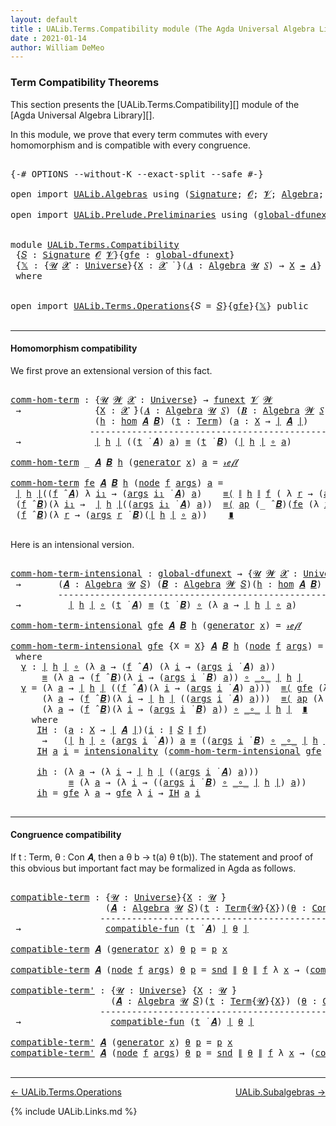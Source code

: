 ```yaml
---
layout: default
title : UALib.Terms.Compatibility module (The Agda Universal Algebra Library)
date : 2021-01-14
author: William DeMeo
---
```


### <a id="term-compatibility-theorems">Term Compatibility Theorems</a>

This section presents the [UALib.Terms.Compatibility][] module of the [Agda Universal Algebra Library][].

In this module, we prove that every term commutes with every homomorphism and is compatible with every congruence.

<pre class="Agda">

<a id="454" class="Symbol">{-#</a> <a id="458" class="Keyword">OPTIONS</a> <a id="466" class="Pragma">--without-K</a> <a id="478" class="Pragma">--exact-split</a> <a id="492" class="Pragma">--safe</a> <a id="499" class="Symbol">#-}</a>

<a id="504" class="Keyword">open</a> <a id="509" class="Keyword">import</a> <a id="516" href="UALib.Algebras.html" class="Module">UALib.Algebras</a> <a id="531" class="Keyword">using</a> <a id="537" class="Symbol">(</a><a id="538" href="UALib.Algebras.Signatures.html#1452" class="Function">Signature</a><a id="547" class="Symbol">;</a> <a id="549" href="universes.html#613" class="Generalizable">𝓞</a><a id="550" class="Symbol">;</a> <a id="552" href="universes.html#617" class="Generalizable">𝓥</a><a id="553" class="Symbol">;</a> <a id="555" href="UALib.Algebras.Algebras.html#811" class="Function">Algebra</a><a id="562" class="Symbol">;</a> <a id="564" href="UALib.Algebras.Algebras.html#3925" class="Function Operator">_↠_</a><a id="567" class="Symbol">)</a>

<a id="570" class="Keyword">open</a> <a id="575" class="Keyword">import</a> <a id="582" href="UALib.Prelude.Preliminaries.html" class="Module">UALib.Prelude.Preliminaries</a> <a id="610" class="Keyword">using</a> <a id="616" class="Symbol">(</a><a id="617" href="MGS-Subsingleton-Theorems.html#3468" class="Function">global-dfunext</a><a id="631" class="Symbol">;</a> <a id="633" href="universes.html#551" class="Postulate">Universe</a><a id="641" class="Symbol">;</a> <a id="643" href="universes.html#758" class="Function Operator">_̇</a><a id="645" class="Symbol">)</a>


<a id="649" class="Keyword">module</a> <a id="656" href="UALib.Terms.Compatibility.html" class="Module">UALib.Terms.Compatibility</a>
 <a id="683" class="Symbol">{</a><a id="684" href="UALib.Terms.Compatibility.html#684" class="Bound">𝑆</a> <a id="686" class="Symbol">:</a> <a id="688" href="UALib.Algebras.Signatures.html#1452" class="Function">Signature</a> <a id="698" href="universes.html#613" class="Generalizable">𝓞</a> <a id="700" href="universes.html#617" class="Generalizable">𝓥</a><a id="701" class="Symbol">}{</a><a id="703" href="UALib.Terms.Compatibility.html#703" class="Bound">gfe</a> <a id="707" class="Symbol">:</a> <a id="709" href="MGS-Subsingleton-Theorems.html#3468" class="Function">global-dfunext</a><a id="723" class="Symbol">}</a>
 <a id="726" class="Symbol">{</a><a id="727" href="UALib.Terms.Compatibility.html#727" class="Bound">𝕏</a> <a id="729" class="Symbol">:</a> <a id="731" class="Symbol">{</a><a id="732" href="UALib.Terms.Compatibility.html#732" class="Bound">𝓤</a> <a id="734" href="UALib.Terms.Compatibility.html#734" class="Bound">𝓧</a> <a id="736" class="Symbol">:</a> <a id="738" href="universes.html#551" class="Postulate">Universe</a><a id="746" class="Symbol">}{</a><a id="748" href="UALib.Terms.Compatibility.html#748" class="Bound">X</a> <a id="750" class="Symbol">:</a> <a id="752" href="UALib.Terms.Compatibility.html#734" class="Bound">𝓧</a> <a id="754" href="universes.html#758" class="Function Operator">̇</a> <a id="756" class="Symbol">}(</a><a id="758" href="UALib.Terms.Compatibility.html#758" class="Bound">𝑨</a> <a id="760" class="Symbol">:</a> <a id="762" href="UALib.Algebras.Algebras.html#811" class="Function">Algebra</a> <a id="770" href="UALib.Terms.Compatibility.html#732" class="Bound">𝓤</a> <a id="772" href="UALib.Terms.Compatibility.html#684" class="Bound">𝑆</a><a id="773" class="Symbol">)</a> <a id="775" class="Symbol">→</a> <a id="777" href="UALib.Terms.Compatibility.html#748" class="Bound">X</a> <a id="779" href="UALib.Algebras.Algebras.html#3925" class="Function Operator">↠</a> <a id="781" href="UALib.Terms.Compatibility.html#758" class="Bound">𝑨</a><a id="782" class="Symbol">}</a>
 <a id="785" class="Keyword">where</a>


<a id="793" class="Keyword">open</a> <a id="798" class="Keyword">import</a> <a id="805" href="UALib.Terms.Operations.html" class="Module">UALib.Terms.Operations</a><a id="827" class="Symbol">{</a><a id="828" class="Argument">𝑆</a> <a id="830" class="Symbol">=</a> <a id="832" href="UALib.Terms.Compatibility.html#684" class="Bound">𝑆</a><a id="833" class="Symbol">}{</a><a id="835" href="UALib.Terms.Compatibility.html#703" class="Bound">gfe</a><a id="838" class="Symbol">}{</a><a id="840" href="UALib.Terms.Compatibility.html#727" class="Bound">𝕏</a><a id="841" class="Symbol">}</a> <a id="843" class="Keyword">public</a>

</pre>

----------------------------------------------------------

#### <a id="homomorphism compatibility">Homomorphism compatibility</a>

We first prove an extensional version of this fact.

<pre class="Agda">

<a id="comm-hom-term"></a><a id="1062" href="UALib.Terms.Compatibility.html#1062" class="Function">comm-hom-term</a> <a id="1076" class="Symbol">:</a> <a id="1078" class="Symbol">{</a><a id="1079" href="UALib.Terms.Compatibility.html#1079" class="Bound">𝓤</a> <a id="1081" href="UALib.Terms.Compatibility.html#1081" class="Bound">𝓦</a> <a id="1083" href="UALib.Terms.Compatibility.html#1083" class="Bound">𝓧</a> <a id="1085" class="Symbol">:</a> <a id="1087" href="universes.html#551" class="Postulate">Universe</a><a id="1095" class="Symbol">}</a> <a id="1097" class="Symbol">→</a> <a id="1099" href="MGS-FunExt-from-Univalence.html#393" class="Function">funext</a> <a id="1106" href="UALib.Terms.Compatibility.html#700" class="Bound">𝓥</a> <a id="1108" href="UALib.Terms.Compatibility.html#1081" class="Bound">𝓦</a>
 <a id="1111" class="Symbol">→</a>              <a id="1126" class="Symbol">{</a><a id="1127" href="UALib.Terms.Compatibility.html#1127" class="Bound">X</a> <a id="1129" class="Symbol">:</a> <a id="1131" href="UALib.Terms.Compatibility.html#1083" class="Bound">𝓧</a> <a id="1133" href="universes.html#758" class="Function Operator">̇</a><a id="1134" class="Symbol">}(</a><a id="1136" href="UALib.Terms.Compatibility.html#1136" class="Bound">𝑨</a> <a id="1138" class="Symbol">:</a> <a id="1140" href="UALib.Algebras.Algebras.html#811" class="Function">Algebra</a> <a id="1148" href="UALib.Terms.Compatibility.html#1079" class="Bound">𝓤</a> <a id="1150" href="UALib.Terms.Compatibility.html#684" class="Bound">𝑆</a><a id="1151" class="Symbol">)</a> <a id="1153" class="Symbol">(</a><a id="1154" href="UALib.Terms.Compatibility.html#1154" class="Bound">𝑩</a> <a id="1156" class="Symbol">:</a> <a id="1158" href="UALib.Algebras.Algebras.html#811" class="Function">Algebra</a> <a id="1166" href="UALib.Terms.Compatibility.html#1081" class="Bound">𝓦</a> <a id="1168" href="UALib.Terms.Compatibility.html#684" class="Bound">𝑆</a><a id="1169" class="Symbol">)</a>
                <a id="1187" class="Symbol">(</a><a id="1188" href="UALib.Terms.Compatibility.html#1188" class="Bound">h</a> <a id="1190" class="Symbol">:</a> <a id="1192" href="UALib.Homomorphisms.Basic.html#2281" class="Function">hom</a> <a id="1196" href="UALib.Terms.Compatibility.html#1136" class="Bound">𝑨</a> <a id="1198" href="UALib.Terms.Compatibility.html#1154" class="Bound">𝑩</a><a id="1199" class="Symbol">)</a> <a id="1201" class="Symbol">(</a><a id="1202" href="UALib.Terms.Compatibility.html#1202" class="Bound">t</a> <a id="1204" class="Symbol">:</a> <a id="1206" href="UALib.Terms.Basic.html#1040" class="Datatype">Term</a><a id="1210" class="Symbol">)</a> <a id="1212" class="Symbol">(</a><a id="1213" href="UALib.Terms.Compatibility.html#1213" class="Bound">a</a> <a id="1215" class="Symbol">:</a> <a id="1217" href="UALib.Terms.Compatibility.html#1127" class="Bound">X</a> <a id="1219" class="Symbol">→</a> <a id="1221" href="UALib.Prelude.Preliminaries.html#10371" class="Function Operator">∣</a> <a id="1223" href="UALib.Terms.Compatibility.html#1136" class="Bound">𝑨</a> <a id="1225" href="UALib.Prelude.Preliminaries.html#10371" class="Function Operator">∣</a><a id="1226" class="Symbol">)</a>
               <a id="1243" class="Comment">------------------------------------------------------</a>
 <a id="1299" class="Symbol">→</a>              <a id="1314" href="UALib.Prelude.Preliminaries.html#10371" class="Function Operator">∣</a> <a id="1316" href="UALib.Terms.Compatibility.html#1188" class="Bound">h</a> <a id="1318" href="UALib.Prelude.Preliminaries.html#10371" class="Function Operator">∣</a> <a id="1320" class="Symbol">((</a><a id="1322" href="UALib.Terms.Compatibility.html#1202" class="Bound">t</a> <a id="1324" href="UALib.Terms.Operations.html#1383" class="Function Operator">̇</a> <a id="1326" href="UALib.Terms.Compatibility.html#1136" class="Bound">𝑨</a><a id="1327" class="Symbol">)</a> <a id="1329" href="UALib.Terms.Compatibility.html#1213" class="Bound">a</a><a id="1330" class="Symbol">)</a> <a id="1332" href="MGS-MLTT.html#4207" class="Datatype Operator">≡</a> <a id="1334" class="Symbol">(</a><a id="1335" href="UALib.Terms.Compatibility.html#1202" class="Bound">t</a> <a id="1337" href="UALib.Terms.Operations.html#1383" class="Function Operator">̇</a> <a id="1339" href="UALib.Terms.Compatibility.html#1154" class="Bound">𝑩</a><a id="1340" class="Symbol">)</a> <a id="1342" class="Symbol">(</a><a id="1343" href="UALib.Prelude.Preliminaries.html#10371" class="Function Operator">∣</a> <a id="1345" href="UALib.Terms.Compatibility.html#1188" class="Bound">h</a> <a id="1347" href="UALib.Prelude.Preliminaries.html#10371" class="Function Operator">∣</a> <a id="1349" href="MGS-MLTT.html#3813" class="Function Operator">∘</a> <a id="1351" href="UALib.Terms.Compatibility.html#1213" class="Bound">a</a><a id="1352" class="Symbol">)</a>

<a id="1355" href="UALib.Terms.Compatibility.html#1062" class="Function">comm-hom-term</a> <a id="1369" class="Symbol">_</a> <a id="1371" href="UALib.Terms.Compatibility.html#1371" class="Bound">𝑨</a> <a id="1373" href="UALib.Terms.Compatibility.html#1373" class="Bound">𝑩</a> <a id="1375" href="UALib.Terms.Compatibility.html#1375" class="Bound">h</a> <a id="1377" class="Symbol">(</a><a id="1378" href="UALib.Terms.Basic.html#1094" class="InductiveConstructor">generator</a> <a id="1388" href="UALib.Terms.Compatibility.html#1388" class="Bound">x</a><a id="1389" class="Symbol">)</a> <a id="1391" href="UALib.Terms.Compatibility.html#1391" class="Bound">a</a> <a id="1393" class="Symbol">=</a> <a id="1395" href="MGS-MLTT.html#4221" class="InductiveConstructor">𝓇ℯ𝒻𝓁</a>

<a id="1401" href="UALib.Terms.Compatibility.html#1062" class="Function">comm-hom-term</a> <a id="1415" href="UALib.Terms.Compatibility.html#1415" class="Bound">fe</a> <a id="1418" href="UALib.Terms.Compatibility.html#1418" class="Bound">𝑨</a> <a id="1420" href="UALib.Terms.Compatibility.html#1420" class="Bound">𝑩</a> <a id="1422" href="UALib.Terms.Compatibility.html#1422" class="Bound">h</a> <a id="1424" class="Symbol">(</a><a id="1425" href="UALib.Terms.Basic.html#1123" class="InductiveConstructor">node</a> <a id="1430" href="UALib.Terms.Compatibility.html#1430" class="Bound">f</a> <a id="1432" href="UALib.Terms.Compatibility.html#1432" class="Bound">args</a><a id="1436" class="Symbol">)</a> <a id="1438" href="UALib.Terms.Compatibility.html#1438" class="Bound">a</a> <a id="1440" class="Symbol">=</a>
 <a id="1443" href="UALib.Prelude.Preliminaries.html#10371" class="Function Operator">∣</a> <a id="1445" href="UALib.Terms.Compatibility.html#1422" class="Bound">h</a> <a id="1447" href="UALib.Prelude.Preliminaries.html#10371" class="Function Operator">∣</a><a id="1448" class="Symbol">((</a><a id="1450" href="UALib.Terms.Compatibility.html#1430" class="Bound">f</a> <a id="1452" href="UALib.Algebras.Algebras.html#3426" class="Function Operator">̂</a> <a id="1454" href="UALib.Terms.Compatibility.html#1418" class="Bound">𝑨</a><a id="1455" class="Symbol">)</a> <a id="1457" class="Symbol">λ</a> <a id="1459" href="UALib.Terms.Compatibility.html#1459" class="Bound">i₁</a> <a id="1462" class="Symbol">→</a> <a id="1464" class="Symbol">(</a><a id="1465" href="UALib.Terms.Compatibility.html#1432" class="Bound">args</a> <a id="1470" href="UALib.Terms.Compatibility.html#1459" class="Bound">i₁</a> <a id="1473" href="UALib.Terms.Operations.html#1383" class="Function Operator">̇</a> <a id="1475" href="UALib.Terms.Compatibility.html#1418" class="Bound">𝑨</a><a id="1476" class="Symbol">)</a> <a id="1478" href="UALib.Terms.Compatibility.html#1438" class="Bound">a</a><a id="1479" class="Symbol">)</a>    <a id="1484" href="MGS-MLTT.html#5997" class="Function Operator">≡⟨</a> <a id="1487" href="UALib.Prelude.Preliminaries.html#10452" class="Function Operator">∥</a> <a id="1489" href="UALib.Terms.Compatibility.html#1422" class="Bound">h</a> <a id="1491" href="UALib.Prelude.Preliminaries.html#10452" class="Function Operator">∥</a> <a id="1493" href="UALib.Terms.Compatibility.html#1430" class="Bound">f</a> <a id="1495" class="Symbol">(</a> <a id="1497" class="Symbol">λ</a> <a id="1499" href="UALib.Terms.Compatibility.html#1499" class="Bound">r</a> <a id="1501" class="Symbol">→</a> <a id="1503" class="Symbol">(</a><a id="1504" href="UALib.Terms.Compatibility.html#1432" class="Bound">args</a> <a id="1509" href="UALib.Terms.Compatibility.html#1499" class="Bound">r</a> <a id="1511" href="UALib.Terms.Operations.html#1383" class="Function Operator">̇</a> <a id="1513" href="UALib.Terms.Compatibility.html#1418" class="Bound">𝑨</a><a id="1514" class="Symbol">)</a> <a id="1516" href="UALib.Terms.Compatibility.html#1438" class="Bound">a</a> <a id="1518" class="Symbol">)</a> <a id="1520" href="MGS-MLTT.html#5997" class="Function Operator">⟩</a>
 <a id="1523" class="Symbol">(</a><a id="1524" href="UALib.Terms.Compatibility.html#1430" class="Bound">f</a> <a id="1526" href="UALib.Algebras.Algebras.html#3426" class="Function Operator">̂</a> <a id="1528" href="UALib.Terms.Compatibility.html#1420" class="Bound">𝑩</a><a id="1529" class="Symbol">)(λ</a> <a id="1533" href="UALib.Terms.Compatibility.html#1533" class="Bound">i₁</a> <a id="1536" class="Symbol">→</a>  <a id="1539" href="UALib.Prelude.Preliminaries.html#10371" class="Function Operator">∣</a> <a id="1541" href="UALib.Terms.Compatibility.html#1422" class="Bound">h</a> <a id="1543" href="UALib.Prelude.Preliminaries.html#10371" class="Function Operator">∣</a><a id="1544" class="Symbol">((</a><a id="1546" href="UALib.Terms.Compatibility.html#1432" class="Bound">args</a> <a id="1551" href="UALib.Terms.Compatibility.html#1533" class="Bound">i₁</a> <a id="1554" href="UALib.Terms.Operations.html#1383" class="Function Operator">̇</a> <a id="1556" href="UALib.Terms.Compatibility.html#1418" class="Bound">𝑨</a><a id="1557" class="Symbol">)</a> <a id="1559" href="UALib.Terms.Compatibility.html#1438" class="Bound">a</a><a id="1560" class="Symbol">))</a>  <a id="1564" href="MGS-MLTT.html#5997" class="Function Operator">≡⟨</a> <a id="1567" href="MGS-MLTT.html#6613" class="Function">ap</a> <a id="1570" class="Symbol">(_</a> <a id="1573" href="UALib.Algebras.Algebras.html#3426" class="Function Operator">̂</a> <a id="1575" href="UALib.Terms.Compatibility.html#1420" class="Bound">𝑩</a><a id="1576" class="Symbol">)(</a><a id="1578" href="UALib.Terms.Compatibility.html#1415" class="Bound">fe</a> <a id="1581" class="Symbol">(λ</a> <a id="1584" href="UALib.Terms.Compatibility.html#1584" class="Bound">i₁</a> <a id="1587" class="Symbol">→</a> <a id="1589" href="UALib.Terms.Compatibility.html#1062" class="Function">comm-hom-term</a> <a id="1603" href="UALib.Terms.Compatibility.html#1415" class="Bound">fe</a> <a id="1606" href="UALib.Terms.Compatibility.html#1418" class="Bound">𝑨</a> <a id="1608" href="UALib.Terms.Compatibility.html#1420" class="Bound">𝑩</a> <a id="1610" href="UALib.Terms.Compatibility.html#1422" class="Bound">h</a> <a id="1612" class="Symbol">(</a><a id="1613" href="UALib.Terms.Compatibility.html#1432" class="Bound">args</a> <a id="1618" href="UALib.Terms.Compatibility.html#1584" class="Bound">i₁</a><a id="1620" class="Symbol">)</a> <a id="1622" href="UALib.Terms.Compatibility.html#1438" class="Bound">a</a><a id="1623" class="Symbol">))</a><a id="1625" href="MGS-MLTT.html#5997" class="Function Operator">⟩</a>
 <a id="1628" class="Symbol">(</a><a id="1629" href="UALib.Terms.Compatibility.html#1430" class="Bound">f</a> <a id="1631" href="UALib.Algebras.Algebras.html#3426" class="Function Operator">̂</a> <a id="1633" href="UALib.Terms.Compatibility.html#1420" class="Bound">𝑩</a><a id="1634" class="Symbol">)(λ</a> <a id="1638" href="UALib.Terms.Compatibility.html#1638" class="Bound">r</a> <a id="1640" class="Symbol">→</a> <a id="1642" class="Symbol">(</a><a id="1643" href="UALib.Terms.Compatibility.html#1432" class="Bound">args</a> <a id="1648" href="UALib.Terms.Compatibility.html#1638" class="Bound">r</a> <a id="1650" href="UALib.Terms.Operations.html#1383" class="Function Operator">̇</a> <a id="1652" href="UALib.Terms.Compatibility.html#1420" class="Bound">𝑩</a><a id="1653" class="Symbol">)(</a><a id="1655" href="UALib.Prelude.Preliminaries.html#10371" class="Function Operator">∣</a> <a id="1657" href="UALib.Terms.Compatibility.html#1422" class="Bound">h</a> <a id="1659" href="UALib.Prelude.Preliminaries.html#10371" class="Function Operator">∣</a> <a id="1661" href="MGS-MLTT.html#3813" class="Function Operator">∘</a> <a id="1663" href="UALib.Terms.Compatibility.html#1438" class="Bound">a</a><a id="1664" class="Symbol">))</a>    <a id="1670" href="MGS-MLTT.html#6079" class="Function Operator">∎</a>

</pre>

Here is an intensional version.

<pre class="Agda">

<a id="comm-hom-term-intensional"></a><a id="1732" href="UALib.Terms.Compatibility.html#1732" class="Function">comm-hom-term-intensional</a> <a id="1758" class="Symbol">:</a> <a id="1760" href="MGS-Subsingleton-Theorems.html#3468" class="Function">global-dfunext</a> <a id="1775" class="Symbol">→</a> <a id="1777" class="Symbol">{</a><a id="1778" href="UALib.Terms.Compatibility.html#1778" class="Bound">𝓤</a> <a id="1780" href="UALib.Terms.Compatibility.html#1780" class="Bound">𝓦</a> <a id="1782" href="UALib.Terms.Compatibility.html#1782" class="Bound">𝓧</a> <a id="1784" class="Symbol">:</a> <a id="1786" href="universes.html#551" class="Postulate">Universe</a><a id="1794" class="Symbol">}{</a><a id="1796" href="UALib.Terms.Compatibility.html#1796" class="Bound">X</a> <a id="1798" class="Symbol">:</a> <a id="1800" href="UALib.Terms.Compatibility.html#1782" class="Bound">𝓧</a> <a id="1802" href="universes.html#758" class="Function Operator">̇</a><a id="1803" class="Symbol">}</a>
 <a id="1806" class="Symbol">→</a>       <a id="1814" class="Symbol">(</a><a id="1815" href="UALib.Terms.Compatibility.html#1815" class="Bound">𝑨</a> <a id="1817" class="Symbol">:</a> <a id="1819" href="UALib.Algebras.Algebras.html#811" class="Function">Algebra</a> <a id="1827" href="UALib.Terms.Compatibility.html#1778" class="Bound">𝓤</a> <a id="1829" href="UALib.Terms.Compatibility.html#684" class="Bound">𝑆</a><a id="1830" class="Symbol">)</a> <a id="1832" class="Symbol">(</a><a id="1833" href="UALib.Terms.Compatibility.html#1833" class="Bound">𝑩</a> <a id="1835" class="Symbol">:</a> <a id="1837" href="UALib.Algebras.Algebras.html#811" class="Function">Algebra</a> <a id="1845" href="UALib.Terms.Compatibility.html#1780" class="Bound">𝓦</a> <a id="1847" href="UALib.Terms.Compatibility.html#684" class="Bound">𝑆</a><a id="1848" class="Symbol">)(</a><a id="1850" href="UALib.Terms.Compatibility.html#1850" class="Bound">h</a> <a id="1852" class="Symbol">:</a> <a id="1854" href="UALib.Homomorphisms.Basic.html#2281" class="Function">hom</a> <a id="1858" href="UALib.Terms.Compatibility.html#1815" class="Bound">𝑨</a> <a id="1860" href="UALib.Terms.Compatibility.html#1833" class="Bound">𝑩</a><a id="1861" class="Symbol">)</a> <a id="1863" class="Symbol">(</a><a id="1864" href="UALib.Terms.Compatibility.html#1864" class="Bound">t</a> <a id="1866" class="Symbol">:</a> <a id="1868" href="UALib.Terms.Basic.html#1040" class="Datatype">Term</a><a id="1872" class="Symbol">)</a>
         <a id="1883" class="Comment">------------------------------------------------------------------</a>
 <a id="1951" class="Symbol">→</a>         <a id="1961" href="UALib.Prelude.Preliminaries.html#10371" class="Function Operator">∣</a> <a id="1963" href="UALib.Terms.Compatibility.html#1850" class="Bound">h</a> <a id="1965" href="UALib.Prelude.Preliminaries.html#10371" class="Function Operator">∣</a> <a id="1967" href="MGS-MLTT.html#3813" class="Function Operator">∘</a> <a id="1969" class="Symbol">(</a><a id="1970" href="UALib.Terms.Compatibility.html#1864" class="Bound">t</a> <a id="1972" href="UALib.Terms.Operations.html#1383" class="Function Operator">̇</a> <a id="1974" href="UALib.Terms.Compatibility.html#1815" class="Bound">𝑨</a><a id="1975" class="Symbol">)</a> <a id="1977" href="MGS-MLTT.html#4207" class="Datatype Operator">≡</a> <a id="1979" class="Symbol">(</a><a id="1980" href="UALib.Terms.Compatibility.html#1864" class="Bound">t</a> <a id="1982" href="UALib.Terms.Operations.html#1383" class="Function Operator">̇</a> <a id="1984" href="UALib.Terms.Compatibility.html#1833" class="Bound">𝑩</a><a id="1985" class="Symbol">)</a> <a id="1987" href="MGS-MLTT.html#3813" class="Function Operator">∘</a> <a id="1989" class="Symbol">(λ</a> <a id="1992" href="UALib.Terms.Compatibility.html#1992" class="Bound">a</a> <a id="1994" class="Symbol">→</a> <a id="1996" href="UALib.Prelude.Preliminaries.html#10371" class="Function Operator">∣</a> <a id="1998" href="UALib.Terms.Compatibility.html#1850" class="Bound">h</a> <a id="2000" href="UALib.Prelude.Preliminaries.html#10371" class="Function Operator">∣</a> <a id="2002" href="MGS-MLTT.html#3813" class="Function Operator">∘</a> <a id="2004" href="UALib.Terms.Compatibility.html#1992" class="Bound">a</a><a id="2005" class="Symbol">)</a>

<a id="2008" href="UALib.Terms.Compatibility.html#1732" class="Function">comm-hom-term-intensional</a> <a id="2034" href="UALib.Terms.Compatibility.html#2034" class="Bound">gfe</a> <a id="2038" href="UALib.Terms.Compatibility.html#2038" class="Bound">𝑨</a> <a id="2040" href="UALib.Terms.Compatibility.html#2040" class="Bound">𝑩</a> <a id="2042" href="UALib.Terms.Compatibility.html#2042" class="Bound">h</a> <a id="2044" class="Symbol">(</a><a id="2045" href="UALib.Terms.Basic.html#1094" class="InductiveConstructor">generator</a> <a id="2055" href="UALib.Terms.Compatibility.html#2055" class="Bound">x</a><a id="2056" class="Symbol">)</a> <a id="2058" class="Symbol">=</a> <a id="2060" href="MGS-MLTT.html#4221" class="InductiveConstructor">𝓇ℯ𝒻𝓁</a>

<a id="2066" href="UALib.Terms.Compatibility.html#1732" class="Function">comm-hom-term-intensional</a> <a id="2092" href="UALib.Terms.Compatibility.html#2092" class="Bound">gfe</a> <a id="2096" class="Symbol">{</a><a id="2097" class="Argument">X</a> <a id="2099" class="Symbol">=</a> <a id="2101" href="UALib.Terms.Compatibility.html#2101" class="Bound">X</a><a id="2102" class="Symbol">}</a> <a id="2104" href="UALib.Terms.Compatibility.html#2104" class="Bound">𝑨</a> <a id="2106" href="UALib.Terms.Compatibility.html#2106" class="Bound">𝑩</a> <a id="2108" href="UALib.Terms.Compatibility.html#2108" class="Bound">h</a> <a id="2110" class="Symbol">(</a><a id="2111" href="UALib.Terms.Basic.html#1123" class="InductiveConstructor">node</a> <a id="2116" href="UALib.Terms.Compatibility.html#2116" class="Bound">f</a> <a id="2118" href="UALib.Terms.Compatibility.html#2118" class="Bound">args</a><a id="2122" class="Symbol">)</a> <a id="2124" class="Symbol">=</a> <a id="2126" href="UALib.Terms.Compatibility.html#2137" class="Function">γ</a>
 <a id="2129" class="Keyword">where</a>
  <a id="2137" href="UALib.Terms.Compatibility.html#2137" class="Function">γ</a> <a id="2139" class="Symbol">:</a> <a id="2141" href="UALib.Prelude.Preliminaries.html#10371" class="Function Operator">∣</a> <a id="2143" href="UALib.Terms.Compatibility.html#2108" class="Bound">h</a> <a id="2145" href="UALib.Prelude.Preliminaries.html#10371" class="Function Operator">∣</a> <a id="2147" href="MGS-MLTT.html#3813" class="Function Operator">∘</a> <a id="2149" class="Symbol">(λ</a> <a id="2152" href="UALib.Terms.Compatibility.html#2152" class="Bound">a</a> <a id="2154" class="Symbol">→</a> <a id="2156" class="Symbol">(</a><a id="2157" href="UALib.Terms.Compatibility.html#2116" class="Bound">f</a> <a id="2159" href="UALib.Algebras.Algebras.html#3426" class="Function Operator">̂</a> <a id="2161" href="UALib.Terms.Compatibility.html#2104" class="Bound">𝑨</a><a id="2162" class="Symbol">)</a> <a id="2164" class="Symbol">(λ</a> <a id="2167" href="UALib.Terms.Compatibility.html#2167" class="Bound">i</a> <a id="2169" class="Symbol">→</a> <a id="2171" class="Symbol">(</a><a id="2172" href="UALib.Terms.Compatibility.html#2118" class="Bound">args</a> <a id="2177" href="UALib.Terms.Compatibility.html#2167" class="Bound">i</a> <a id="2179" href="UALib.Terms.Operations.html#1383" class="Function Operator">̇</a> <a id="2181" href="UALib.Terms.Compatibility.html#2104" class="Bound">𝑨</a><a id="2182" class="Symbol">)</a> <a id="2184" href="UALib.Terms.Compatibility.html#2152" class="Bound">a</a><a id="2185" class="Symbol">))</a>
      <a id="2194" href="MGS-MLTT.html#4207" class="Datatype Operator">≡</a> <a id="2196" class="Symbol">(λ</a> <a id="2199" href="UALib.Terms.Compatibility.html#2199" class="Bound">a</a> <a id="2201" class="Symbol">→</a> <a id="2203" class="Symbol">(</a><a id="2204" href="UALib.Terms.Compatibility.html#2116" class="Bound">f</a> <a id="2206" href="UALib.Algebras.Algebras.html#3426" class="Function Operator">̂</a> <a id="2208" href="UALib.Terms.Compatibility.html#2106" class="Bound">𝑩</a><a id="2209" class="Symbol">)(λ</a> <a id="2213" href="UALib.Terms.Compatibility.html#2213" class="Bound">i</a> <a id="2215" class="Symbol">→</a> <a id="2217" class="Symbol">(</a><a id="2218" href="UALib.Terms.Compatibility.html#2118" class="Bound">args</a> <a id="2223" href="UALib.Terms.Compatibility.html#2213" class="Bound">i</a> <a id="2225" href="UALib.Terms.Operations.html#1383" class="Function Operator">̇</a> <a id="2227" href="UALib.Terms.Compatibility.html#2106" class="Bound">𝑩</a><a id="2228" class="Symbol">)</a> <a id="2230" href="UALib.Terms.Compatibility.html#2199" class="Bound">a</a><a id="2231" class="Symbol">))</a> <a id="2234" href="MGS-MLTT.html#3813" class="Function Operator">∘</a> <a id="2236" href="MGS-MLTT.html#3813" class="Function Operator">_∘_</a> <a id="2240" href="UALib.Prelude.Preliminaries.html#10371" class="Function Operator">∣</a> <a id="2242" href="UALib.Terms.Compatibility.html#2108" class="Bound">h</a> <a id="2244" href="UALib.Prelude.Preliminaries.html#10371" class="Function Operator">∣</a>
  <a id="2248" href="UALib.Terms.Compatibility.html#2137" class="Function">γ</a> <a id="2250" class="Symbol">=</a> <a id="2252" class="Symbol">(λ</a> <a id="2255" href="UALib.Terms.Compatibility.html#2255" class="Bound">a</a> <a id="2257" class="Symbol">→</a> <a id="2259" href="UALib.Prelude.Preliminaries.html#10371" class="Function Operator">∣</a> <a id="2261" href="UALib.Terms.Compatibility.html#2108" class="Bound">h</a> <a id="2263" href="UALib.Prelude.Preliminaries.html#10371" class="Function Operator">∣</a> <a id="2265" class="Symbol">((</a><a id="2267" href="UALib.Terms.Compatibility.html#2116" class="Bound">f</a> <a id="2269" href="UALib.Algebras.Algebras.html#3426" class="Function Operator">̂</a> <a id="2271" href="UALib.Terms.Compatibility.html#2104" class="Bound">𝑨</a><a id="2272" class="Symbol">)(λ</a> <a id="2276" href="UALib.Terms.Compatibility.html#2276" class="Bound">i</a> <a id="2278" class="Symbol">→</a> <a id="2280" class="Symbol">(</a><a id="2281" href="UALib.Terms.Compatibility.html#2118" class="Bound">args</a> <a id="2286" href="UALib.Terms.Compatibility.html#2276" class="Bound">i</a> <a id="2288" href="UALib.Terms.Operations.html#1383" class="Function Operator">̇</a> <a id="2290" href="UALib.Terms.Compatibility.html#2104" class="Bound">𝑨</a><a id="2291" class="Symbol">)</a> <a id="2293" href="UALib.Terms.Compatibility.html#2255" class="Bound">a</a><a id="2294" class="Symbol">)))</a>  <a id="2299" href="MGS-MLTT.html#5997" class="Function Operator">≡⟨</a> <a id="2302" href="UALib.Terms.Compatibility.html#2092" class="Bound">gfe</a> <a id="2306" class="Symbol">(λ</a> <a id="2309" href="UALib.Terms.Compatibility.html#2309" class="Bound">a</a> <a id="2311" class="Symbol">→</a> <a id="2313" href="UALib.Prelude.Preliminaries.html#10452" class="Function Operator">∥</a> <a id="2315" href="UALib.Terms.Compatibility.html#2108" class="Bound">h</a> <a id="2317" href="UALib.Prelude.Preliminaries.html#10452" class="Function Operator">∥</a> <a id="2319" href="UALib.Terms.Compatibility.html#2116" class="Bound">f</a> <a id="2321" class="Symbol">(</a> <a id="2323" class="Symbol">λ</a> <a id="2325" href="UALib.Terms.Compatibility.html#2325" class="Bound">r</a> <a id="2327" class="Symbol">→</a> <a id="2329" class="Symbol">(</a><a id="2330" href="UALib.Terms.Compatibility.html#2118" class="Bound">args</a> <a id="2335" href="UALib.Terms.Compatibility.html#2325" class="Bound">r</a> <a id="2337" href="UALib.Terms.Operations.html#1383" class="Function Operator">̇</a> <a id="2339" href="UALib.Terms.Compatibility.html#2104" class="Bound">𝑨</a><a id="2340" class="Symbol">)</a> <a id="2342" href="UALib.Terms.Compatibility.html#2309" class="Bound">a</a> <a id="2344" class="Symbol">))</a> <a id="2347" href="MGS-MLTT.html#5997" class="Function Operator">⟩</a>
      <a id="2355" class="Symbol">(λ</a> <a id="2358" href="UALib.Terms.Compatibility.html#2358" class="Bound">a</a> <a id="2360" class="Symbol">→</a> <a id="2362" class="Symbol">(</a><a id="2363" href="UALib.Terms.Compatibility.html#2116" class="Bound">f</a> <a id="2365" href="UALib.Algebras.Algebras.html#3426" class="Function Operator">̂</a> <a id="2367" href="UALib.Terms.Compatibility.html#2106" class="Bound">𝑩</a><a id="2368" class="Symbol">)(λ</a> <a id="2372" href="UALib.Terms.Compatibility.html#2372" class="Bound">i</a> <a id="2374" class="Symbol">→</a> <a id="2376" href="UALib.Prelude.Preliminaries.html#10371" class="Function Operator">∣</a> <a id="2378" href="UALib.Terms.Compatibility.html#2108" class="Bound">h</a> <a id="2380" href="UALib.Prelude.Preliminaries.html#10371" class="Function Operator">∣</a> <a id="2382" class="Symbol">((</a><a id="2384" href="UALib.Terms.Compatibility.html#2118" class="Bound">args</a> <a id="2389" href="UALib.Terms.Compatibility.html#2372" class="Bound">i</a> <a id="2391" href="UALib.Terms.Operations.html#1383" class="Function Operator">̇</a> <a id="2393" href="UALib.Terms.Compatibility.html#2104" class="Bound">𝑨</a><a id="2394" class="Symbol">)</a> <a id="2396" href="UALib.Terms.Compatibility.html#2358" class="Bound">a</a><a id="2397" class="Symbol">)))</a>  <a id="2402" href="MGS-MLTT.html#5997" class="Function Operator">≡⟨</a> <a id="2405" href="MGS-MLTT.html#6613" class="Function">ap</a> <a id="2408" class="Symbol">(λ</a> <a id="2411" href="UALib.Terms.Compatibility.html#2411" class="Bound">-</a> <a id="2413" class="Symbol">→</a> <a id="2415" class="Symbol">(λ</a> <a id="2418" href="UALib.Terms.Compatibility.html#2418" class="Bound">a</a> <a id="2420" class="Symbol">→</a> <a id="2422" class="Symbol">(</a><a id="2423" href="UALib.Terms.Compatibility.html#2116" class="Bound">f</a> <a id="2425" href="UALib.Algebras.Algebras.html#3426" class="Function Operator">̂</a> <a id="2427" href="UALib.Terms.Compatibility.html#2106" class="Bound">𝑩</a><a id="2428" class="Symbol">)(</a><a id="2430" href="UALib.Terms.Compatibility.html#2411" class="Bound">-</a> <a id="2432" href="UALib.Terms.Compatibility.html#2418" class="Bound">a</a><a id="2433" class="Symbol">)))</a> <a id="2437" href="UALib.Terms.Compatibility.html#2700" class="Function">ih</a> <a id="2440" href="MGS-MLTT.html#5997" class="Function Operator">⟩</a>
      <a id="2448" class="Symbol">(λ</a> <a id="2451" href="UALib.Terms.Compatibility.html#2451" class="Bound">a</a> <a id="2453" class="Symbol">→</a> <a id="2455" class="Symbol">(</a><a id="2456" href="UALib.Terms.Compatibility.html#2116" class="Bound">f</a> <a id="2458" href="UALib.Algebras.Algebras.html#3426" class="Function Operator">̂</a> <a id="2460" href="UALib.Terms.Compatibility.html#2106" class="Bound">𝑩</a><a id="2461" class="Symbol">)(λ</a> <a id="2465" href="UALib.Terms.Compatibility.html#2465" class="Bound">i</a> <a id="2467" class="Symbol">→</a> <a id="2469" class="Symbol">(</a><a id="2470" href="UALib.Terms.Compatibility.html#2118" class="Bound">args</a> <a id="2475" href="UALib.Terms.Compatibility.html#2465" class="Bound">i</a> <a id="2477" href="UALib.Terms.Operations.html#1383" class="Function Operator">̇</a> <a id="2479" href="UALib.Terms.Compatibility.html#2106" class="Bound">𝑩</a><a id="2480" class="Symbol">)</a> <a id="2482" href="UALib.Terms.Compatibility.html#2451" class="Bound">a</a><a id="2483" class="Symbol">))</a> <a id="2486" href="MGS-MLTT.html#3813" class="Function Operator">∘</a> <a id="2488" href="MGS-MLTT.html#3813" class="Function Operator">_∘_</a> <a id="2492" href="UALib.Prelude.Preliminaries.html#10371" class="Function Operator">∣</a> <a id="2494" href="UALib.Terms.Compatibility.html#2108" class="Bound">h</a> <a id="2496" href="UALib.Prelude.Preliminaries.html#10371" class="Function Operator">∣</a>  <a id="2499" href="MGS-MLTT.html#6079" class="Function Operator">∎</a>
    <a id="2505" class="Keyword">where</a>
     <a id="2516" href="UALib.Terms.Compatibility.html#2516" class="Function">IH</a> <a id="2519" class="Symbol">:</a> <a id="2521" class="Symbol">(</a><a id="2522" href="UALib.Terms.Compatibility.html#2522" class="Bound">a</a> <a id="2524" class="Symbol">:</a> <a id="2526" href="UALib.Terms.Compatibility.html#2101" class="Bound">X</a> <a id="2528" class="Symbol">→</a> <a id="2530" href="UALib.Prelude.Preliminaries.html#10371" class="Function Operator">∣</a> <a id="2532" href="UALib.Terms.Compatibility.html#2104" class="Bound">𝑨</a> <a id="2534" href="UALib.Prelude.Preliminaries.html#10371" class="Function Operator">∣</a><a id="2535" class="Symbol">)(</a><a id="2537" href="UALib.Terms.Compatibility.html#2537" class="Bound">i</a> <a id="2539" class="Symbol">:</a> <a id="2541" href="UALib.Prelude.Preliminaries.html#10452" class="Function Operator">∥</a> <a id="2543" href="UALib.Terms.Compatibility.html#684" class="Bound">𝑆</a> <a id="2545" href="UALib.Prelude.Preliminaries.html#10452" class="Function Operator">∥</a> <a id="2547" href="UALib.Terms.Compatibility.html#2116" class="Bound">f</a><a id="2548" class="Symbol">)</a>
      <a id="2556" class="Symbol">→</a>   <a id="2560" class="Symbol">(</a><a id="2561" href="UALib.Prelude.Preliminaries.html#10371" class="Function Operator">∣</a> <a id="2563" href="UALib.Terms.Compatibility.html#2108" class="Bound">h</a> <a id="2565" href="UALib.Prelude.Preliminaries.html#10371" class="Function Operator">∣</a> <a id="2567" href="MGS-MLTT.html#3813" class="Function Operator">∘</a> <a id="2569" class="Symbol">(</a><a id="2570" href="UALib.Terms.Compatibility.html#2118" class="Bound">args</a> <a id="2575" href="UALib.Terms.Compatibility.html#2537" class="Bound">i</a> <a id="2577" href="UALib.Terms.Operations.html#1383" class="Function Operator">̇</a> <a id="2579" href="UALib.Terms.Compatibility.html#2104" class="Bound">𝑨</a><a id="2580" class="Symbol">))</a> <a id="2583" href="UALib.Terms.Compatibility.html#2522" class="Bound">a</a> <a id="2585" href="MGS-MLTT.html#4207" class="Datatype Operator">≡</a> <a id="2587" class="Symbol">((</a><a id="2589" href="UALib.Terms.Compatibility.html#2118" class="Bound">args</a> <a id="2594" href="UALib.Terms.Compatibility.html#2537" class="Bound">i</a> <a id="2596" href="UALib.Terms.Operations.html#1383" class="Function Operator">̇</a> <a id="2598" href="UALib.Terms.Compatibility.html#2106" class="Bound">𝑩</a><a id="2599" class="Symbol">)</a> <a id="2601" href="MGS-MLTT.html#3813" class="Function Operator">∘</a> <a id="2603" href="MGS-MLTT.html#3813" class="Function Operator">_∘_</a> <a id="2607" href="UALib.Prelude.Preliminaries.html#10371" class="Function Operator">∣</a> <a id="2609" href="UALib.Terms.Compatibility.html#2108" class="Bound">h</a> <a id="2611" href="UALib.Prelude.Preliminaries.html#10371" class="Function Operator">∣</a><a id="2612" class="Symbol">)</a> <a id="2614" href="UALib.Terms.Compatibility.html#2522" class="Bound">a</a>
     <a id="2621" href="UALib.Terms.Compatibility.html#2516" class="Function">IH</a> <a id="2624" href="UALib.Terms.Compatibility.html#2624" class="Bound">a</a> <a id="2626" href="UALib.Terms.Compatibility.html#2626" class="Bound">i</a> <a id="2628" class="Symbol">=</a> <a id="2630" href="UALib.Prelude.Extensionality.html#3876" class="Function">intensionality</a> <a id="2645" class="Symbol">(</a><a id="2646" href="UALib.Terms.Compatibility.html#1732" class="Function">comm-hom-term-intensional</a> <a id="2672" href="UALib.Terms.Compatibility.html#2092" class="Bound">gfe</a> <a id="2676" href="UALib.Terms.Compatibility.html#2104" class="Bound">𝑨</a> <a id="2678" href="UALib.Terms.Compatibility.html#2106" class="Bound">𝑩</a> <a id="2680" href="UALib.Terms.Compatibility.html#2108" class="Bound">h</a> <a id="2682" class="Symbol">(</a><a id="2683" href="UALib.Terms.Compatibility.html#2118" class="Bound">args</a> <a id="2688" href="UALib.Terms.Compatibility.html#2626" class="Bound">i</a><a id="2689" class="Symbol">))</a> <a id="2692" href="UALib.Terms.Compatibility.html#2624" class="Bound">a</a>

     <a id="2700" href="UALib.Terms.Compatibility.html#2700" class="Function">ih</a> <a id="2703" class="Symbol">:</a> <a id="2705" class="Symbol">(λ</a> <a id="2708" href="UALib.Terms.Compatibility.html#2708" class="Bound">a</a> <a id="2710" class="Symbol">→</a> <a id="2712" class="Symbol">(λ</a> <a id="2715" href="UALib.Terms.Compatibility.html#2715" class="Bound">i</a> <a id="2717" class="Symbol">→</a> <a id="2719" href="UALib.Prelude.Preliminaries.html#10371" class="Function Operator">∣</a> <a id="2721" href="UALib.Terms.Compatibility.html#2108" class="Bound">h</a> <a id="2723" href="UALib.Prelude.Preliminaries.html#10371" class="Function Operator">∣</a> <a id="2725" class="Symbol">((</a><a id="2727" href="UALib.Terms.Compatibility.html#2118" class="Bound">args</a> <a id="2732" href="UALib.Terms.Compatibility.html#2715" class="Bound">i</a> <a id="2734" href="UALib.Terms.Operations.html#1383" class="Function Operator">̇</a> <a id="2736" href="UALib.Terms.Compatibility.html#2104" class="Bound">𝑨</a><a id="2737" class="Symbol">)</a> <a id="2739" href="UALib.Terms.Compatibility.html#2708" class="Bound">a</a><a id="2740" class="Symbol">)))</a>
           <a id="2755" href="MGS-MLTT.html#4207" class="Datatype Operator">≡</a> <a id="2757" class="Symbol">(λ</a> <a id="2760" href="UALib.Terms.Compatibility.html#2760" class="Bound">a</a> <a id="2762" class="Symbol">→</a> <a id="2764" class="Symbol">(λ</a> <a id="2767" href="UALib.Terms.Compatibility.html#2767" class="Bound">i</a> <a id="2769" class="Symbol">→</a> <a id="2771" class="Symbol">((</a><a id="2773" href="UALib.Terms.Compatibility.html#2118" class="Bound">args</a> <a id="2778" href="UALib.Terms.Compatibility.html#2767" class="Bound">i</a> <a id="2780" href="UALib.Terms.Operations.html#1383" class="Function Operator">̇</a> <a id="2782" href="UALib.Terms.Compatibility.html#2106" class="Bound">𝑩</a><a id="2783" class="Symbol">)</a> <a id="2785" href="MGS-MLTT.html#3813" class="Function Operator">∘</a> <a id="2787" href="MGS-MLTT.html#3813" class="Function Operator">_∘_</a> <a id="2791" href="UALib.Prelude.Preliminaries.html#10371" class="Function Operator">∣</a> <a id="2793" href="UALib.Terms.Compatibility.html#2108" class="Bound">h</a> <a id="2795" href="UALib.Prelude.Preliminaries.html#10371" class="Function Operator">∣</a><a id="2796" class="Symbol">)</a> <a id="2798" href="UALib.Terms.Compatibility.html#2760" class="Bound">a</a><a id="2799" class="Symbol">))</a>
     <a id="2807" href="UALib.Terms.Compatibility.html#2700" class="Function">ih</a> <a id="2810" class="Symbol">=</a> <a id="2812" href="UALib.Terms.Compatibility.html#2092" class="Bound">gfe</a> <a id="2816" class="Symbol">λ</a> <a id="2818" href="UALib.Terms.Compatibility.html#2818" class="Bound">a</a> <a id="2820" class="Symbol">→</a> <a id="2822" href="UALib.Terms.Compatibility.html#2092" class="Bound">gfe</a> <a id="2826" class="Symbol">λ</a> <a id="2828" href="UALib.Terms.Compatibility.html#2828" class="Bound">i</a> <a id="2830" class="Symbol">→</a> <a id="2832" href="UALib.Terms.Compatibility.html#2516" class="Function">IH</a> <a id="2835" href="UALib.Terms.Compatibility.html#2818" class="Bound">a</a> <a id="2837" href="UALib.Terms.Compatibility.html#2828" class="Bound">i</a>

</pre>

--------------------------------------

#### <a id="congruence-compatibility">Congruence compatibility</a>

If t : Term, θ : Con 𝑨, then a θ b → t(a) θ t(b)). The statement and proof of this obvious but important fact may be formalized in Agda as follows.

<pre class="Agda">

<a id="compatible-term"></a><a id="3123" href="UALib.Terms.Compatibility.html#3123" class="Function">compatible-term</a> <a id="3139" class="Symbol">:</a> <a id="3141" class="Symbol">{</a><a id="3142" href="UALib.Terms.Compatibility.html#3142" class="Bound">𝓤</a> <a id="3144" class="Symbol">:</a> <a id="3146" href="universes.html#551" class="Postulate">Universe</a><a id="3154" class="Symbol">}{</a><a id="3156" href="UALib.Terms.Compatibility.html#3156" class="Bound">X</a> <a id="3158" class="Symbol">:</a> <a id="3160" href="UALib.Terms.Compatibility.html#3142" class="Bound">𝓤</a> <a id="3162" href="universes.html#758" class="Function Operator">̇</a><a id="3163" class="Symbol">}</a>
                  <a id="3183" class="Symbol">(</a><a id="3184" href="UALib.Terms.Compatibility.html#3184" class="Bound">𝑨</a> <a id="3186" class="Symbol">:</a> <a id="3188" href="UALib.Algebras.Algebras.html#811" class="Function">Algebra</a> <a id="3196" href="UALib.Terms.Compatibility.html#3142" class="Bound">𝓤</a> <a id="3198" href="UALib.Terms.Compatibility.html#684" class="Bound">𝑆</a><a id="3199" class="Symbol">)(</a><a id="3201" href="UALib.Terms.Compatibility.html#3201" class="Bound">t</a> <a id="3203" class="Symbol">:</a> <a id="3205" href="UALib.Terms.Basic.html#1040" class="Datatype">Term</a><a id="3209" class="Symbol">{</a><a id="3210" href="UALib.Terms.Compatibility.html#3142" class="Bound">𝓤</a><a id="3211" class="Symbol">}{</a><a id="3213" href="UALib.Terms.Compatibility.html#3156" class="Bound">X</a><a id="3214" class="Symbol">})(</a><a id="3217" href="UALib.Terms.Compatibility.html#3217" class="Bound">θ</a> <a id="3219" class="Symbol">:</a> <a id="3221" href="UALib.Relations.Congruences.html#719" class="Function">Con</a> <a id="3225" href="UALib.Terms.Compatibility.html#3184" class="Bound">𝑨</a><a id="3226" class="Symbol">)</a>
                 <a id="3245" class="Comment">------------------------------------------------</a>
 <a id="3295" class="Symbol">→</a>                <a id="3312" href="UALib.Relations.Quotients.html#5731" class="Function">compatible-fun</a> <a id="3327" class="Symbol">(</a><a id="3328" href="UALib.Terms.Compatibility.html#3201" class="Bound">t</a> <a id="3330" href="UALib.Terms.Operations.html#1383" class="Function Operator">̇</a> <a id="3332" href="UALib.Terms.Compatibility.html#3184" class="Bound">𝑨</a><a id="3333" class="Symbol">)</a> <a id="3335" href="UALib.Prelude.Preliminaries.html#10371" class="Function Operator">∣</a> <a id="3337" href="UALib.Terms.Compatibility.html#3217" class="Bound">θ</a> <a id="3339" href="UALib.Prelude.Preliminaries.html#10371" class="Function Operator">∣</a>

<a id="3342" href="UALib.Terms.Compatibility.html#3123" class="Function">compatible-term</a> <a id="3358" href="UALib.Terms.Compatibility.html#3358" class="Bound">𝑨</a> <a id="3360" class="Symbol">(</a><a id="3361" href="UALib.Terms.Basic.html#1094" class="InductiveConstructor">generator</a> <a id="3371" href="UALib.Terms.Compatibility.html#3371" class="Bound">x</a><a id="3372" class="Symbol">)</a> <a id="3374" href="UALib.Terms.Compatibility.html#3374" class="Bound">θ</a> <a id="3376" href="UALib.Terms.Compatibility.html#3376" class="Bound">p</a> <a id="3378" class="Symbol">=</a> <a id="3380" href="UALib.Terms.Compatibility.html#3376" class="Bound">p</a> <a id="3382" href="UALib.Terms.Compatibility.html#3371" class="Bound">x</a>

<a id="3385" href="UALib.Terms.Compatibility.html#3123" class="Function">compatible-term</a> <a id="3401" href="UALib.Terms.Compatibility.html#3401" class="Bound">𝑨</a> <a id="3403" class="Symbol">(</a><a id="3404" href="UALib.Terms.Basic.html#1123" class="InductiveConstructor">node</a> <a id="3409" href="UALib.Terms.Compatibility.html#3409" class="Bound">f</a> <a id="3411" href="UALib.Terms.Compatibility.html#3411" class="Bound">args</a><a id="3415" class="Symbol">)</a> <a id="3417" href="UALib.Terms.Compatibility.html#3417" class="Bound">θ</a> <a id="3419" href="UALib.Terms.Compatibility.html#3419" class="Bound">p</a> <a id="3421" class="Symbol">=</a> <a id="3423" href="UALib.Prelude.Preliminaries.html#10456" class="Function">snd</a> <a id="3427" href="UALib.Prelude.Preliminaries.html#10452" class="Function Operator">∥</a> <a id="3429" href="UALib.Terms.Compatibility.html#3417" class="Bound">θ</a> <a id="3431" href="UALib.Prelude.Preliminaries.html#10452" class="Function Operator">∥</a> <a id="3433" href="UALib.Terms.Compatibility.html#3409" class="Bound">f</a> <a id="3435" class="Symbol">λ</a> <a id="3437" href="UALib.Terms.Compatibility.html#3437" class="Bound">x</a> <a id="3439" class="Symbol">→</a> <a id="3441" class="Symbol">(</a><a id="3442" href="UALib.Terms.Compatibility.html#3123" class="Function">compatible-term</a> <a id="3458" href="UALib.Terms.Compatibility.html#3401" class="Bound">𝑨</a> <a id="3460" class="Symbol">(</a><a id="3461" href="UALib.Terms.Compatibility.html#3411" class="Bound">args</a> <a id="3466" href="UALib.Terms.Compatibility.html#3437" class="Bound">x</a><a id="3467" class="Symbol">)</a> <a id="3469" href="UALib.Terms.Compatibility.html#3417" class="Bound">θ</a><a id="3470" class="Symbol">)</a> <a id="3472" href="UALib.Terms.Compatibility.html#3419" class="Bound">p</a>

<a id="compatible-term&#39;"></a><a id="3475" href="UALib.Terms.Compatibility.html#3475" class="Function">compatible-term&#39;</a> <a id="3492" class="Symbol">:</a> <a id="3494" class="Symbol">{</a><a id="3495" href="UALib.Terms.Compatibility.html#3495" class="Bound">𝓤</a> <a id="3497" class="Symbol">:</a> <a id="3499" href="universes.html#551" class="Postulate">Universe</a><a id="3507" class="Symbol">}</a> <a id="3509" class="Symbol">{</a><a id="3510" href="UALib.Terms.Compatibility.html#3510" class="Bound">X</a> <a id="3512" class="Symbol">:</a> <a id="3514" href="UALib.Terms.Compatibility.html#3495" class="Bound">𝓤</a> <a id="3516" href="universes.html#758" class="Function Operator">̇</a><a id="3517" class="Symbol">}</a>
                   <a id="3538" class="Symbol">(</a><a id="3539" href="UALib.Terms.Compatibility.html#3539" class="Bound">𝑨</a> <a id="3541" class="Symbol">:</a> <a id="3543" href="UALib.Algebras.Algebras.html#811" class="Function">Algebra</a> <a id="3551" href="UALib.Terms.Compatibility.html#3495" class="Bound">𝓤</a> <a id="3553" href="UALib.Terms.Compatibility.html#684" class="Bound">𝑆</a><a id="3554" class="Symbol">)(</a><a id="3556" href="UALib.Terms.Compatibility.html#3556" class="Bound">t</a> <a id="3558" class="Symbol">:</a> <a id="3560" href="UALib.Terms.Basic.html#1040" class="Datatype">Term</a><a id="3564" class="Symbol">{</a><a id="3565" href="UALib.Terms.Compatibility.html#3495" class="Bound">𝓤</a><a id="3566" class="Symbol">}{</a><a id="3568" href="UALib.Terms.Compatibility.html#3510" class="Bound">X</a><a id="3569" class="Symbol">})</a> <a id="3572" class="Symbol">(</a><a id="3573" href="UALib.Terms.Compatibility.html#3573" class="Bound">θ</a> <a id="3575" class="Symbol">:</a> <a id="3577" href="UALib.Relations.Congruences.html#719" class="Function">Con</a> <a id="3581" href="UALib.Terms.Compatibility.html#3539" class="Bound">𝑨</a><a id="3582" class="Symbol">)</a>
                 <a id="3601" class="Comment">---------------------------------------------------</a>
 <a id="3654" class="Symbol">→</a>                 <a id="3672" href="UALib.Relations.Quotients.html#5731" class="Function">compatible-fun</a> <a id="3687" class="Symbol">(</a><a id="3688" href="UALib.Terms.Compatibility.html#3556" class="Bound">t</a> <a id="3690" href="UALib.Terms.Operations.html#1383" class="Function Operator">̇</a> <a id="3692" href="UALib.Terms.Compatibility.html#3539" class="Bound">𝑨</a><a id="3693" class="Symbol">)</a> <a id="3695" href="UALib.Prelude.Preliminaries.html#10371" class="Function Operator">∣</a> <a id="3697" href="UALib.Terms.Compatibility.html#3573" class="Bound">θ</a> <a id="3699" href="UALib.Prelude.Preliminaries.html#10371" class="Function Operator">∣</a>

<a id="3702" href="UALib.Terms.Compatibility.html#3475" class="Function">compatible-term&#39;</a> <a id="3719" href="UALib.Terms.Compatibility.html#3719" class="Bound">𝑨</a> <a id="3721" class="Symbol">(</a><a id="3722" href="UALib.Terms.Basic.html#1094" class="InductiveConstructor">generator</a> <a id="3732" href="UALib.Terms.Compatibility.html#3732" class="Bound">x</a><a id="3733" class="Symbol">)</a> <a id="3735" href="UALib.Terms.Compatibility.html#3735" class="Bound">θ</a> <a id="3737" href="UALib.Terms.Compatibility.html#3737" class="Bound">p</a> <a id="3739" class="Symbol">=</a> <a id="3741" href="UALib.Terms.Compatibility.html#3737" class="Bound">p</a> <a id="3743" href="UALib.Terms.Compatibility.html#3732" class="Bound">x</a>
<a id="3745" href="UALib.Terms.Compatibility.html#3475" class="Function">compatible-term&#39;</a> <a id="3762" href="UALib.Terms.Compatibility.html#3762" class="Bound">𝑨</a> <a id="3764" class="Symbol">(</a><a id="3765" href="UALib.Terms.Basic.html#1123" class="InductiveConstructor">node</a> <a id="3770" href="UALib.Terms.Compatibility.html#3770" class="Bound">f</a> <a id="3772" href="UALib.Terms.Compatibility.html#3772" class="Bound">args</a><a id="3776" class="Symbol">)</a> <a id="3778" href="UALib.Terms.Compatibility.html#3778" class="Bound">θ</a> <a id="3780" href="UALib.Terms.Compatibility.html#3780" class="Bound">p</a> <a id="3782" class="Symbol">=</a> <a id="3784" href="UALib.Prelude.Preliminaries.html#10456" class="Function">snd</a> <a id="3788" href="UALib.Prelude.Preliminaries.html#10452" class="Function Operator">∥</a> <a id="3790" href="UALib.Terms.Compatibility.html#3778" class="Bound">θ</a> <a id="3792" href="UALib.Prelude.Preliminaries.html#10452" class="Function Operator">∥</a> <a id="3794" href="UALib.Terms.Compatibility.html#3770" class="Bound">f</a> <a id="3796" class="Symbol">λ</a> <a id="3798" href="UALib.Terms.Compatibility.html#3798" class="Bound">x</a> <a id="3800" class="Symbol">→</a> <a id="3802" class="Symbol">(</a><a id="3803" href="UALib.Terms.Compatibility.html#3475" class="Function">compatible-term&#39;</a> <a id="3820" href="UALib.Terms.Compatibility.html#3762" class="Bound">𝑨</a> <a id="3822" class="Symbol">(</a><a id="3823" href="UALib.Terms.Compatibility.html#3772" class="Bound">args</a> <a id="3828" href="UALib.Terms.Compatibility.html#3798" class="Bound">x</a><a id="3829" class="Symbol">)</a> <a id="3831" href="UALib.Terms.Compatibility.html#3778" class="Bound">θ</a><a id="3832" class="Symbol">)</a> <a id="3834" href="UALib.Terms.Compatibility.html#3780" class="Bound">p</a>

</pre>

--------------------------------------

[← UALib.Terms.Operations](UALib.Terms.Operations.html)
<span style="float:right;">[UALib.Subalgebras →](UALib.Subalgebras.html)</span>

{% include UALib.Links.md %}

